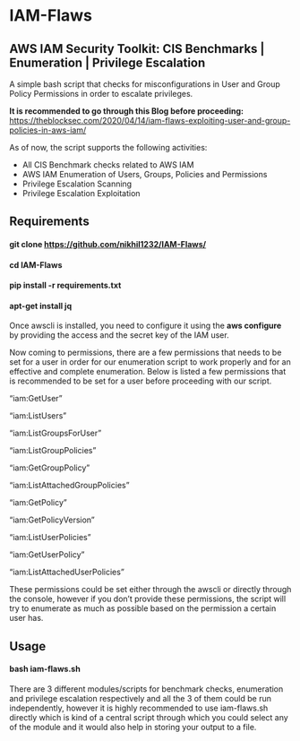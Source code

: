 # IAM-Flaws
## AWS IAM Security Toolkit: CIS Benchmarks | Enumeration | Privilege Escalation

A simple bash script that checks for misconfigurations in User and Group Policy Permissions in order to escalate privileges.

**It is recommended to go through this Blog before proceeding:**</br>
https://theblocksec.com/2020/04/14/iam-flaws-exploiting-user-and-group-policies-in-aws-iam/

As of now, the script supports the following activities:

- All CIS Benchmark checks related to AWS IAM
- AWS IAM Enumeration of Users, Groups, Policies and Permissions
- Privilege Escalation Scanning
- Privilege Escalation Exploitation

## Requirements
#### git clone https://github.com/nikhil1232/IAM-Flaws/
#### cd IAM-Flaws
#### pip install -r requirements.txt
#### apt-get install jq

Once awscli is installed, you need to configure it using the **aws configure** by providing the access and the secret key of the IAM user.

Now coming to permissions, there are a few permissions that needs to be set for a user in order for our enumeration script to work properly and for an effective and complete enumeration.
Below is listed a few permissions that is recommended to be set for a user before proceeding with our script.

“iam:GetUser”

“iam:ListUsers”

“iam:ListGroupsForUser”

“iam:ListGroupPolicies”

“iam:GetGroupPolicy”

“iam:ListAttachedGroupPolicies”

“iam:GetPolicy”

“iam:GetPolicyVersion”

“iam:ListUserPolicies”

“iam:GetUserPolicy”

“iam:ListAttachedUserPolicies”

These permissions could be set either through the awscli or directly through the console, however if you don’t provide these permissions, the script will try to enumerate as much as possible based on the permission a certain user has.

## Usage 
#### bash iam-flaws.sh

There are 3 different modules/scripts for benchmark checks, enumeration and privilege escalation respectively and all the 3 of them could be run independently, however it is highly recommended to use iam-flaws.sh directly which is kind of a central script through which you could select any of the module and it would also help in storing your output to a file.

